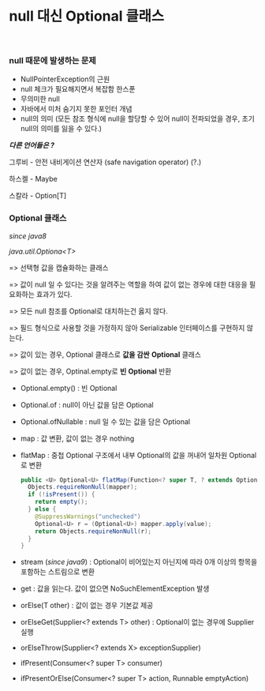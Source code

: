 

# null 대신 Optional 클래스

<br>

### null 때문에 발생하는 문제

- NullPointerException의 근원
- null 체크가 필요해지면서 복잡함 한스푼
- 무의미한 null
- 자바에서 미처 숨기지 못한 포인터 개념
- null의 의미 (모든 참조 형식에 null을 할당할 수 있어 null이 전파되었을 경우, 초기 null의 의미를 잃을 수 있다.)



***다른 언어들은 ?*** 

그루비 - 안전 내비게이션 연산자 (safe navigation operator) (?.)

하스켈 - Maybe

스칼라 - Option[T]



### Optional 클래스

*since java8* 

*java.util.Optiona\<T>*

=> 선택형 값을 캡슐화하는 클래스

=> 값이 null 일 수 있다는 것을 알려주는 역할을 하여 값이 없는 경우에 대한 대응을 필요화하는 효과가 있다.

=> 모든 null 참조를 Optional로 대치하는건 옳지 않다. 

=> 필드 형식으로 사용할 것을 가정하지 않아 Serializable 인터페이스를 구현하지 않는다. 



=> 값이 있는 경우, Optional 클래스로 **값을 감싼** **Optional** 클래스 

=> 값이 없는 경우, Optinal.empty로 **빈** **Optional** 반환



- Optional.empty() : 빈 Optional
- Optional.of : null이 아닌 값을 담은 Optional
- Optional.ofNullable : null 일 수 있는 값을 담은 Optional



- map : 값 변환, 값이 없는 경우 nothing

- flatMap : 중첩 Optional 구조에서 내부 Optional의 값을 꺼내어 일차원 Optional로 변환

  ```java
  public <U> Optional<U> flatMap(Function<? super T, ? extends Optional<? extends U>> mapper) {
    Objects.requireNonNull(mapper);
    if (!isPresent()) {
      return empty();
    } else {
      @SuppressWarnings("unchecked")
      Optional<U> r = (Optional<U>) mapper.apply(value);
      return Objects.requireNonNull(r);
    }
  }
  ```



- stream (*since java9*) : Optional이 비어있는지 아닌지에 따라 0개 이상의 항목을 포함하는 스트림으로 변환

- get : 값을 읽는다. 값이 없으면 NoSuchElementException 발생 
- orElse(T other) : 값이 없는 경우 기본값 제공
- orElseGet(Supplier<? extends T> other) : Optional이 없는 경우에 Supplier 실행 
- orElseThrow(Supplier<? extends X> exceptionSupplier)
- ifPresent(Consumer<? super T> consumer)
- ifPresentOrElse(Consumer<? super T> action, Runnable emptyAction)

